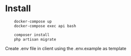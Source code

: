 
# Install
```bash
    docker-compose up
    docker-compose exec api bash
```
```bash
    composer install
    php artisan migrate 
```
Create .env file in client using the .env.example as template


